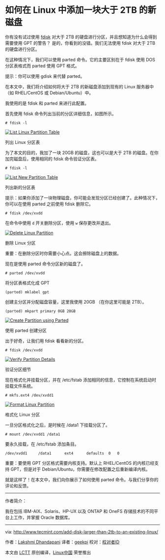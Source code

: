 如何在 Linux 中添加一块大于 2TB 的新磁盘
============================================================


你有没有试过使用 [fdisk][1] 对大于 2TB 的硬盘进行分区，并且想知道为什么会得到需要使用 GPT 的警告？ 是的，你看到的没错。我们无法使用 fdisk 对大于 2TB 的硬盘进行分区。

在这种情况下，我们可以使用 parted 命令。它的主要区别在于 fdisk 使用 DOS 分区表格式而 parted 使用 GPT 格式。

提示：你可以使用 gdisk 来代替 parted。

在本文中，我们将介绍如何将大于 2TB 的新磁盘添加到现有的 Linux 服务器中（如 RHEL/CentOS 或 Debian/Ubuntu）中。

我使用的是 fdisk 和 parted 来进行此配置。

首先使用 fdisk 命令列出当前的分区详细信息，如图所示。

```
# fdisk -l
```
[
 ![List Linux Partition Table](http://www.tecmint.com/wp-content/uploads/2017/04/List-Linux-Partition-Table.png) 
][2]

列出 Linux 分区表

为了本文的目的，我加了一块 20GB 的磁盘，这也可以是大于 2TB 的磁盘。在你加完磁盘后，使用相同的 fdisk 命令验证分区表。

```
# fdisk -l
```
[
 ![List New Partition Table](http://www.tecmint.com/wp-content/uploads/2017/04/List-New-Partition-Table.png) 
][3]

列出新的分区表

提示：如果你添加了一块物理磁盘，你可能会发现分区已经创建了。此种情况下，你可以在使用 parted 之前使用 fdisk 删除它。

```
# fdisk /dev/xvdd
```

在命令中使用 `d` 开关删除分区，使用 `w` 保存更改并退出。

[
 ![Delete Linux Partition](http://www.tecmint.com/wp-content/uploads/2017/04/Delete-Linux-Partition.png) 
][4]

删除 Linux 分区

重要：在删除分区时你需要小心点。这会擦除磁盘上的数据。

现在是使用 parted 命令分区新的磁盘了。

```
# parted /dev/xvdd
```

将分区表格式化成 GPT

```
(parted) mklabel gpt
```

创建主分区并分配磁盘容量，这里我使用 20GB （在你这里可能是 2TB）。

```
(parted) mkpart primary 0GB 20GB
```
[
 ![Create Partition using Parted](http://www.tecmint.com/wp-content/uploads/2017/04/Create-Partition-using-Parted.png) 
][5]

使用 parted 创建分区

出于好奇，让我们用 fdisk 看看新的分区。

```
# fdisk /dev/xvdd
```
[
 ![Verify Partition Details](http://www.tecmint.com/wp-content/uploads/2017/04/Verify-Partition-Details.png) 
][6]

验证分区细节

现在格式化并挂载分区，并在 /etc/fstab 添加相同的信息，它控制在系统启动时挂载文件系统。

```
# mkfs.ext4 /dev/xvdd1
```
[
 ![Format Linux Partition](http://www.tecmint.com/wp-content/uploads/2017/04/Format-Linux-Partition.png) 
][7]

格式化 Linux 分区

一旦分区格式化之后，是时候在 /data1 下挂载分区了。

```
# mount /dev/xvdd1 /data1
```

要永久挂载，在 /etc/fstab 添加条目。

```
/dev/xvdd1     /data1      ext4      defaults  0   0
```

重要：要使用 GPT 分区格式需要内核支持。默认上 RHEL/CentOS 的内核已经支持 GPT，但是对于 Debian/Ubuntu，你需要在修改配置之后重新编译内核。

就是这样了！在本文中，我们向你展示了如何使用 parted 命令。与我们分享你的评论和反馈。

--------------------------------------------------------------------------------

作者简介：

我在包括 IBM-AIX、Solaris、HP-UX 以及 ONTAP 和 OneFS 存储技术的不同平台上工作，并掌握 Oracle 数据库。

-----------------------

via: http://www.tecmint.com/add-disk-larger-than-2tb-to-an-existing-linux/

作者：[Lakshmi Dhandapani][a]
译者：[geekpi](https://github.com/geekpi)
校对：[校对者ID](https://github.com/校对者ID)

本文由 [LCTT](https://github.com/LCTT/TranslateProject) 原创编译，[Linux中国](https://linux.cn/) 荣誉推出

[a]:http://www.tecmint.com/author/lakshmi/

[1]:http://www.tecmint.com/fdisk-commands-to-manage-linux-disk-partitions/
[2]:http://www.tecmint.com/wp-content/uploads/2017/04/List-Linux-Partition-Table.png
[3]:http://www.tecmint.com/wp-content/uploads/2017/04/List-New-Partition-Table.png
[4]:http://www.tecmint.com/wp-content/uploads/2017/04/Delete-Linux-Partition.png
[5]:http://www.tecmint.com/wp-content/uploads/2017/04/Create-Partition-using-Parted.png
[6]:http://www.tecmint.com/wp-content/uploads/2017/04/Verify-Partition-Details.png
[7]:http://www.tecmint.com/wp-content/uploads/2017/04/Format-Linux-Partition.png
[8]:http://www.tecmint.com/author/lakshmi/
[9]:http://www.tecmint.com/10-useful-free-linux-ebooks-for-newbies-and-administrators/
[10]:http://www.tecmint.com/free-linux-shell-scripting-books/

